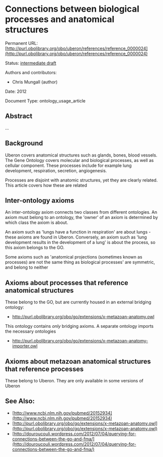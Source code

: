 # Connections between biological processes and anatomical structures


Permanent URL: [http://purl.obolibrary.org/obo/uberon/references/reference_0000024](http://purl.obolibrary.org/obo/uberon/references/reference_0000024)

Status: [intermediate draft](http://purl.org/spar/pso/intermediate-draft)

Authors and contributors:

 * Chris Mungall (author)

Date: 2012

Document Type: ontology_usage_article

## Abstract
...


## Background

Uberon covers anatomical structures such as glands, bones, blood
vessels. The Gene Ontology covers molecular and biological processes,
as well as cellular component. These processes include for example
lung development, respiration, secretion, angiogenesis.

Processes are disjoint with anatomic structures, yet they are clearly
related. This article covers how these are related

## Inter-ontology axioms

An inter-ontology axiom connects two classes from different
ontologies. An axiom must belong to an ontology, the 'owner' of an
axiom is determined by which class the axiom is about.

An axiom such as 'lungs have a function in respiration' are about
lungs - these axioms are found in Uberon. Conversely, an axiom such as
'lung development results in the development of a lung' is about the
process, so this axiom belongs to the GO.

Some axioms such as 'anatomical projections (sometimes known as
processes) are not the same thing as biological processes' are
symmetric, and belong to neither

## Axioms about processes that reference anatomical structures

These belong to the GO, but are currently housed in an external
bridging ontology:

 * http://purl.obolibrary.org/obo/go/extensions/x-metazoan-anatomy.owl

This ontology contains *only* bridging axioms. A separate ontology imports the necessary ontologies

 * http://purl.obolibrary.org/obo/go/extensions/x-metazoan-anatomy-importer.owl

## Axioms about metazoan anatomical structures that reference processes

These belong to Uberon. They are only available in some versions of
Uberon



## See Also:
 * [http://www.ncbi.nlm.nih.gov/pubmed/20152934](http://www.ncbi.nlm.nih.gov/pubmed/20152934)
 * [http://purl.obolibrary.org/obo/go/extensions/x-metazoan-anatomy.owl](http://purl.obolibrary.org/obo/go/extensions/x-metazoan-anatomy.owl)
 * [http://douroucouli.wordpress.com/2012/07/04/querying-for-connections-between-the-go-and-fma/](http://douroucouli.wordpress.com/2012/07/04/querying-for-connections-between-the-go-and-fma/)


